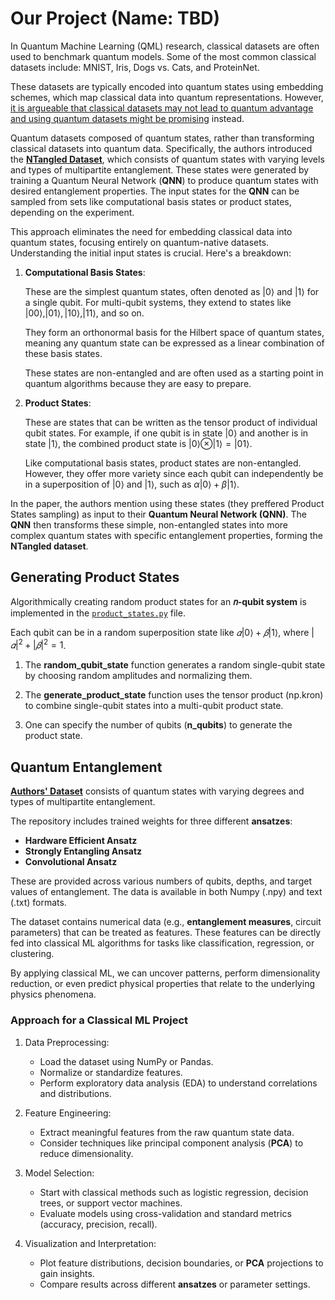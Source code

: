 # Our Project (Name: TBD)

In Quantum Machine Learning (QML) research, classical datasets are often used to benchmark quantum models. Some of the most common classical datasets include: MNIST, Iris, Dogs vs. Cats, and ProteinNet.

These datasets are typically encoded into quantum states using embedding schemes, which map classical data into quantum representations. However, [it is argueable that classical datasets may not lead to quantum advantage and using quantum datasets might be promising](https://arxiv.org/pdf/2109.03400) instead.

Quantum datasets composed of quantum states, rather than transforming classical datasets into quantum data. Specifically, the authors introduced the [**NTangled Dataset**](https://github.com/LSchatzki/NTangled_Datasets), which consists of quantum states with varying levels and types of multipartite entanglement. These states were generated by training a Quantum Neural Network (**QNN**) to produce quantum states with desired entanglement properties. The input states for the **QNN** can be sampled from sets like computational basis states or product states, depending on the experiment.

This approach eliminates the need for embedding classical data into quantum states, focusing entirely on quantum-native datasets.\
Understanding the initial input states is crucial. Here's a breakdown:

1. **Computational Basis States**:

    These are the simplest quantum states, often denoted as $|0\rangle$ and $|1\rangle$ for a single qubit. For multi-qubit systems, they extend to states like $|00\rangle, |01\rangle, |10\rangle, |11\rangle$, and so on.

    They form an orthonormal basis for the Hilbert space of quantum states, meaning any quantum state can be expressed as a linear combination of these basis states.

    These states are non-entangled and are often used as a starting point in quantum algorithms because they are easy to prepare.

2. **Product States**:

    These are states that can be written as the tensor product of individual qubit states. For example, if one qubit is in state $|0\rangle$ and another is in state $|1\rangle$, the combined product state is $|0\rangle \otimes |1\rangle = |01\rangle$.

    Like computational basis states, product states are non-entangled. However, they offer more variety since each qubit can independently be in a superposition of $|0\rangle$ and $|1\rangle$, such as $\alpha|0\rangle + \beta|1\rangle$.

In the paper, the authors mention using these states (they preffered Product States sampling) as input to their **Quantum Neural Network (QNN)**. The **QNN** then transforms these simple, non-entangled states into more complex quantum states with specific entanglement properties, forming the **NTangled dataset**.

## Generating Product States
Algorithmically creating random product states for an **𝑛-qubit system** is implemented in the [`product_states.py`](product_states.py) file.

Each qubit can be in a random superposition state like $𝛼|0⟩ + 𝛽|1⟩$, where $|𝛼|^2 + |𝛽|^2 = 1$.

1. The **random_qubit_state** function generates a random single-qubit state by choosing random amplitudes and normalizing them.

2. The **generate_product_state** function uses the tensor product (np.kron) to combine single-qubit states into a multi-qubit product state.

3. One can specify the number of qubits (**n_qubits**) to generate the product state.

## Quantum Entanglement

[**Authors' Dataset**](https://github.com/LSchatzki/NTangled_Datasets) consists of quantum states with varying degrees and types of multipartite entanglement.

The repository includes trained weights for three different **ansatzes**:​
- **Hardware Efficient Ansatz**
- **Strongly Entangling Ansatz**
- **Convolutional Ansatz**

These are provided across various numbers of qubits, depths, and target values of entanglement. The data is available in both Numpy (.npy) and text (.txt) formats.

The dataset contains numerical data (e.g., **entanglement measures**, circuit parameters) that can be treated as features. These features can be directly fed into classical ML algorithms for tasks like classification, regression, or clustering.

By applying classical ML, we can uncover patterns, perform dimensionality reduction, or even predict physical properties that relate to the underlying physics phenomena.

### Approach for a Classical ML Project

1. Data Preprocessing:
    - Load the dataset using NumPy or Pandas.
    - Normalize or standardize features.
    - Perform exploratory data analysis (EDA) to understand correlations and distributions.

2. Feature Engineering:
    - Extract meaningful features from the raw quantum state data.
    - Consider techniques like principal component analysis (**PCA**) to reduce dimensionality.

3. Model Selection:
    - Start with classical methods such as logistic regression, decision trees, or support vector machines.
    - Evaluate models using cross-validation and standard metrics (accuracy, precision, recall).

4. Visualization and Interpretation:
    - Plot feature distributions, decision boundaries, or **PCA** projections to gain insights.
    - Compare results across different **ansatzes** or parameter settings.

